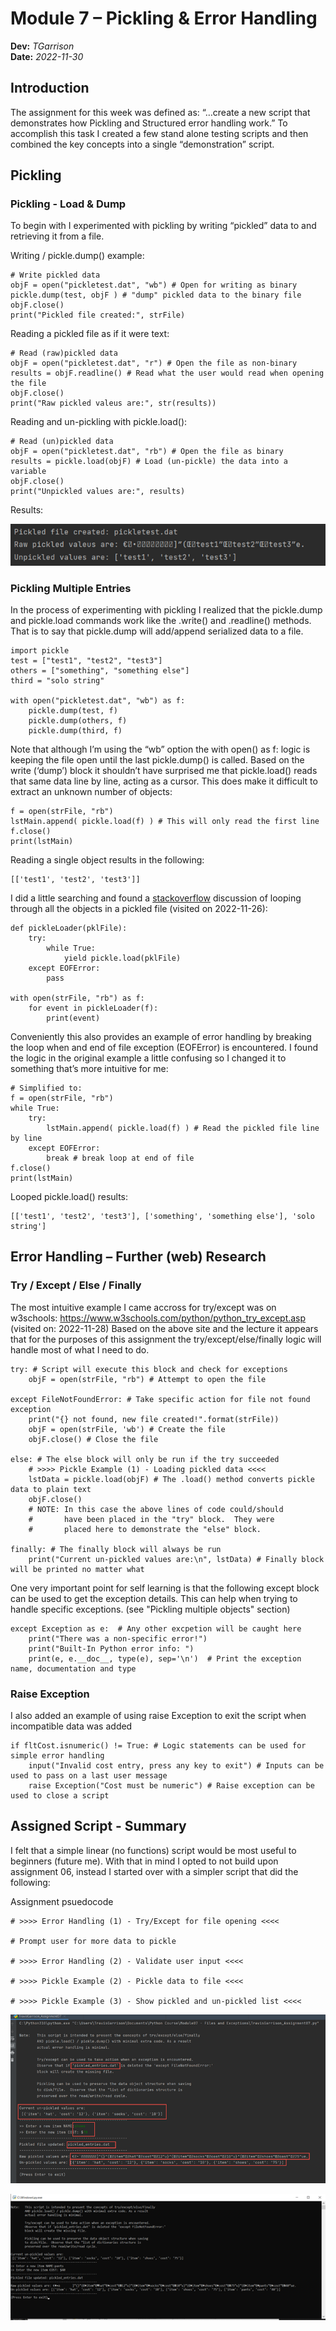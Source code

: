 # Module 7 – Pickling & Error Handling
**Dev:** *TGarrison*  
**Date:** *2022-11-30*
## Introduction
The assignment for this week was defined as: “…create a new script that demonstrates how Pickling and Structured error handling work.”
To accomplish this task I created a few stand alone testing scripts and then combined the key concepts into a single “demonstration” script.

## Pickling
### Pickling - Load & Dump 
To begin with I experimented with pickling by writing “pickled” data to and retrieving it from a file.

Writing / pickle.dump() example:
```
# Write pickled data
objF = open("pickletest.dat", "wb") # Open for writing as binary
pickle.dump(test, objF ) # "dump" pickled data to the binary file
objF.close()
print("Pickled file created:", strFile)
```

Reading a pickled file as if it were text:
```
# Read (raw)pickled data
objF = open("pickletest.dat", "r") # Open the file as non-binary
results = objF.readline() # Read what the user would read when opening the file
objF.close()
print("Raw pickled valeus are:", str(results))
```

Reading and un-pickling with pickle.load():
```
# Read (un)pickled data
objF = open("pickletest.dat", "rb") # Open the file as binary
results = pickle.load(objF) # Load (un-pickle) the data into a variable
objF.close()
print("Unpickled values are:", results)
```

Results:

![Results](https://github.com/garrisont/ITFdn110A--Mod07/blob/53361071cfd2b71394f2f2036c82431da9495ba3/docs/initial%20pickle%20test.png?raw=true "Raw text and un-pickled results")

### Pickling Multiple Entries 
In the process of experimenting with pickling I realized that the pickle.dump and pickle.load commands work like the .write() and .readline() methods.  That is to say that pickle.dump will add/append serialized data to a file. 

```
import pickle
test = ["test1", "test2", "test3"]
others = ["something", "something else"]
third = "solo string"

with open("pickletest.dat", "wb") as f:
    pickle.dump(test, f)
    pickle.dump(others, f)
    pickle.dump(third, f)
```

Note that although I’m using the “wb” option the with open() as f: logic is keeping the file open until the last pickle.dump() is called.
Based on the write (‘dump’) block it shouldn’t have surprised me that pickle.load() reads that same data line by line, acting as a cursor.  This does make it difficult to extract an unknown number of objects:

```
f = open(strFile, "rb")
lstMain.append( pickle.load(f) ) # This will only read the first line
f.close()
print(lstMain)
```

Reading a single object results in the following:

```
[['test1', 'test2', 'test3']]
```

I did a little searching and found a [stackoverflow](https://stackoverflow.com/questions/18675863/load-data-from-python-pickle-file-in-a-loop) discussion of looping through all the objects in a pickled file (visited on 2022-11-26):

```
def pickleLoader(pklFile):
    try:
        while True:
            yield pickle.load(pklFile)
    except EOFError:
        pass

with open(strFile, "rb") as f:
    for event in pickleLoader(f):
        print(event)
```

Conveniently this also provides an example of error handling by breaking the loop when and end of file exception (EOFError) is encountered.
I found the logic in the original example a little confusing so I changed it to something that’s more intuitive for me:
```
# Simplified to:
f = open(strFile, "rb")
while True:
    try:
        lstMain.append( pickle.load(f) ) # Read the pickled file line by line
    except EOFError:
        break # break loop at end of file
f.close()
print(lstMain)
```

Looped pickle.load() results:
```
[['test1', 'test2', 'test3'], ['something', 'something else'], 'solo string']
```


## Error Handling – Further (web) Research

### Try / Except / Else / Finally  
The most intuitive example I came accross for try/except was on w3schools:
https://www.w3schools.com/python/python_try_except.asp (visited on: 2022-11-28)
Based on the above site and the lecture it appears that for the purposes of this assignment the try/except/else/finally logic will handle most of what I need to do. 

```
try: # Script will execute this block and check for exceptions
    objF = open(strFile, "rb") # Attempt to open the file

except FileNotFoundError: # Take specific action for file not found exception
    print("{} not found, new file created!".format(strFile))
    objF = open(strFile, 'wb') # Create the file
    objF.close() # Close the file

else: # The else block will only be run if the try succeeded
    # >>>> Pickle Example (1) - Loading pickled data <<<<
    lstData = pickle.load(objF) # The .load() method converts pickle data to plain text
    objF.close()
    # NOTE: In this case the above lines of code could/should
    #       have been placed in the "try" block.  They were
    #       placed here to demonstrate the "else" block.

finally: # The finally block will always be run
    print("Current un-pickled values are:\n", lstData) # Finally block will be printed no matter what
```
One very important point for self learning is that the following except block can be used to get the exception details.  This can help when trying to handle specific exceptions.  (see "Pickling multiple objects" section)
```
except Exception as e:  # Any other excpetion will be caught here
    print("There was a non-specific error!")
    print("Built-In Python error info: ")
    print(e, e.__doc__, type(e), sep='\n')  # Print the exception name, documentation and type
```

### Raise Exception
I also added an example of using raise Exception to exit the script when incompatible data was added
```
if fltCost.isnumeric() != True: # Logic statements can be used for simple error handling
    input("Invalid cost entry, press any key to exit") # Inputs can be used to pass on a last user message
    raise Exception("Cost must be numeric") # Raise exception can be used to close a script
```
## Assigned Script - Summary
I felt that a simple linear (no functions) script would be most useful to beginners (future me).  With that in mind I opted to not build upon assignment 06, instead I started over with a simpler script that did the following:

Assignment psuedocode
```
# >>>> Error Handling (1) - Try/Except for file opening <<<<

# Prompt user for more data to pickle

# >>>> Error Handling (2) - Validate user input <<<<

# >>>> Pickle Example (2) - Pickle data to file <<<<

# >>>> Pickle Example (3) - Show pickled and un-pickled list <<<<
```


![PyCharm](https://github.com/garrisont/ITFdn110A--Mod07/blob/main/docs/pycharm%20results.png "PyCharm results")


![CommandLine](https://github.com/garrisont/ITFdn110A--Mod07/blob/main/docs/command%20line%20results.png "Command line results")

